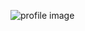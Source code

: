 ![profile image](https://avatars.githubusercontent.com/u/66998891?s=400&u=a0b78f6b76078029d4814a727b4bd55d886afd05&v=4)
